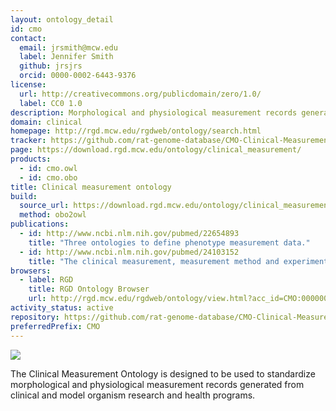 ```yaml
---
layout: ontology_detail
id: cmo
contact:
  email: jrsmith@mcw.edu
  label: Jennifer Smith
  github: jrsjrs
  orcid: 0000-0002-6443-9376
license:
  url: http://creativecommons.org/publicdomain/zero/1.0/
  label: CC0 1.0
description: Morphological and physiological measurement records generated from clinical and model organism research and health programs.
domain: clinical
homepage: http://rgd.mcw.edu/rgdweb/ontology/search.html
tracker: https://github.com/rat-genome-database/CMO-Clinical-Measurement-Ontology/issues
page: https://download.rgd.mcw.edu/ontology/clinical_measurement/
products:
  - id: cmo.owl
  - id: cmo.obo
title: Clinical measurement ontology
build:
  source_url: https://download.rgd.mcw.edu/ontology/clinical_measurement/clinical_measurement.obo
  method: obo2owl
publications:
  - id: http://www.ncbi.nlm.nih.gov/pubmed/22654893
    title: "Three ontologies to define phenotype measurement data."
  - id: http://www.ncbi.nlm.nih.gov/pubmed/24103152
    title: "The clinical measurement, measurement method and experimental condition ontologies: expansion, improvements and new applications."
browsers:
  - label: RGD
    title: RGD Ontology Browser
    url: http://rgd.mcw.edu/rgdweb/ontology/view.html?acc_id=CMO:0000000
activity_status: active
repository: https://github.com/rat-genome-database/CMO-Clinical-Measurement-Ontology
preferredPrefix: CMO
---
```


<img src="http://rgd.mcw.edu/common/images/rgd_LOGO_blue_rgd.gif"/>

The Clinical Measurement Ontology is designed to be used to standardize morphological and physiological measurement records generated from clinical and model organism research and health programs.
